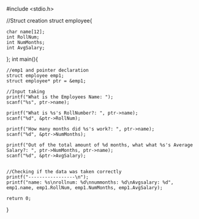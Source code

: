 #include <stdio.h>

//Struct creation
struct employee{
	
	char name[12];
	int RollNum;
	int NumMonths;
	int AvgSalary;
};
int main(){
	
	//emp1 and pointer declaration
	struct employee emp1;
	struct employee* ptr = &emp1;
	
	//Input taking
	printf("What is the Employees Name: ");
	scanf("%s", ptr->name);
	
	printf("What is %s's RollNumber?: ", ptr->name);
	scanf("%d", &ptr->RollNum);
	
	printf("How many months did %s's work?: ", ptr->name);
	scanf("%d", &ptr->NumMonths);
	
	printf("Out of the total amount of %d months, what what %s's Average Salary?: ", ptr->NumMonths, ptr->name);
	scanf("%d", &ptr->AvgSalary);
	
	
	//Checking if the data was taken correctly
	printf("-----------------\n");
	printf("name: %s\nrollnum: %d\nnummonths: %d\nAvgsalary: %d", emp1.name, emp1.RollNum, emp1.NumMonths, emp1.AvgSalary);
	
	return 0;
	
}